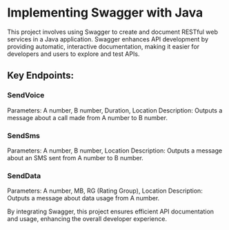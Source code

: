 # Implementing Swagger with Java

This project involves using Swagger to create and document RESTful web services in a Java application. Swagger enhances API development by providing automatic, interactive documentation, making it easier for developers and users to explore and test APIs.

## Key Endpoints:
### SendVoice
Parameters: A number, B number, Duration, Location
Description: Outputs a message about a call made from A number to B number.
### SendSms
Parameters: A number, B number, Location
Description: Outputs a message about an SMS sent from A number to B number.

### SendData
Parameters: A number, MB, RG (Rating Group), Location
Description: Outputs a message about data usage from A number.

By integrating Swagger, this project ensures efficient API documentation and usage, enhancing the overall developer experience.
